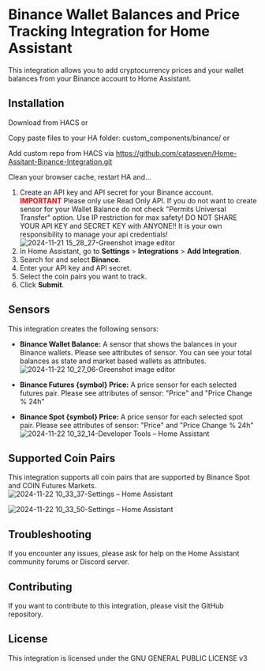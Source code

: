 # Binance Wallet Balances and Price Tracking Integration for Home Assistant

This integration allows you to add cryptocurrency prices and your wallet balances from your Binance account to Home Assistant.

## Installation

Download from HACS or 

Copy paste files to your HA folder: custom_components/binance/ or

Add custom repo from HACS via https://github.com/cataseven/Home-Assitant-Binance-Integration.git

Clean your browser cache, restart HA and...

1. Create an API key and API secret for your Binance account. <strong><span style="color: red;">IMPORTANT</span></strong> Please only use Read Only API. If you do not want to create sensor for your Wallet Balance do not check "Permits Universal Transfer" option. Use IP restriction for max safety! DO NOT SHARE YOUR API KEY and SECRET KEY with ANYONE!! It is your own responsibility to manage your api credentials!
![2024-11-21 15_28_27-Greenshot image editor](https://github.com/user-attachments/assets/d1fb4449-024e-4342-b4e6-c8827f530182)
2. In Home Assistant, go to **Settings** > **Integrations** > **Add Integration**.
3. Search for and select **Binance**.
4. Enter your API key and API secret.
5. Select the coin pairs you want to track.
6. Click **Submit**.

## Sensors

This integration creates the following sensors:

* **Binance Wallet Balance:** A sensor that shows the balances in your Binance wallets. Please see attributes of sensor. You can see your total balances as state and market based wallets as attributes.
![2024-11-22 10_27_06-Greenshot image editor](https://github.com/user-attachments/assets/36535afc-f4ca-4eaf-b59c-ac294ee3d625)

* **Binance Futures {symbol} Price:** A price sensor for each selected futures pair. Please see attributes of sensor: "Price" and "Price Change % 24h"
* **Binance Spot {symbol} Price:** A price sensor for each selected spot pair. Please see attributes of sensor: "Price" and "Price Change % 24h"
  ![2024-11-22 10_32_14-Developer Tools – Home Assistant](https://github.com/user-attachments/assets/cde7d0b5-6cc5-40d6-8125-a1b573694b51)



## Supported Coin Pairs

This integration supports all coin pairs that are supported by Binance Spot and COIN Futures Markets.
![2024-11-22 10_33_37-Settings – Home Assistant](https://github.com/user-attachments/assets/00c6fe96-9293-4b88-bdd0-ec967f81c60b)

![2024-11-22 10_33_50-Settings – Home Assistant](https://github.com/user-attachments/assets/7f8d535c-d458-4424-a0da-34df34fc0868)


## Troubleshooting

If you encounter any issues, please ask for help on the Home Assistant community forums or Discord server.

## Contributing

If you want to contribute to this integration, please visit the GitHub repository.

## License

This integration is licensed under the GNU GENERAL PUBLIC LICENSE v3
